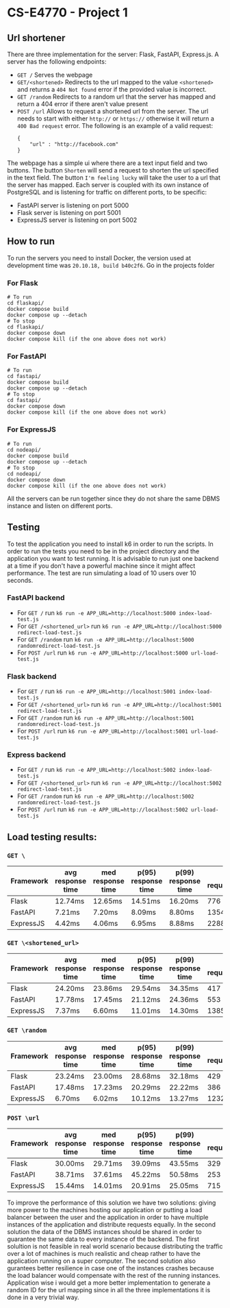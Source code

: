 # CS-E4770 - Project 1

## Url shortener

There are three implementation for the server: Flask, FastAPI, Express.js. A server has the following endpoints:
- `GET /` Serves the webpage
- `GET/<shortened>` Redirects to the url mapped to the value `<shortened>` and returns a `404 Not found` error if the provided value is incorrect.
- `GET /random` Redirects to a random url that the server has mapped and return a 404 error if there aren't value present
- `POST /url` Allows to request a shortened url from the server. The url needs to start with either `http://` or `https://` otherwise it will return a `400 Bad request` error. The following is an example of a valid request:
    ```
    {
        "url" : "http://facebook.com"
    }
    ```
The webpage has a simple ui where there are a text input field and two buttons. The button `Shorten` will send a request to shorten the url specified in the text field. The button `I'm feeling lucky` will take the user to a url that the server has mapped.
Each server is coupled with its own instance of PostgreSQL and is listening for traffic on different ports, to be specific:
- FastAPI server is listening on port 5000
- Flask server is listening on port 5001
- ExpressJS server is listening on port 5002


## How to run

To run the servers you need to install Docker, the version used at development time was `20.10.18, build b40c2f6`.
Go in the projects folder

### For Flask
    # To run
    cd flaskapi/
    docker compose build
    docker compose up --detach
    # To stop
    cd flaskapi/
    docker compose down
    docker compose kill (if the one above does not work)

### For FastAPI
    # To run
    cd fastapi/
    docker compose build
    docker compose up --detach
    # To stop
    cd fastapi/
    docker compose down
    docker compose kill (if the one above does not work)

### For ExpressJS
    # To run
    cd nodeapi/
    docker compose build
    docker compose up --detach
    # To stop
    cd nodeapi/
    docker compose down
    docker compose kill (if the one above does not work)

All the servers can be run together since they do not share the same DBMS instance and listen on different ports.

## Testing

To test the application you need to install k6 in order to run the scripts. In order to run the tests you need to be in the project directory and the application you want to test running. It is advisable to run just one backend at a time if you don't have a powerful machine since it might affect performance. The test are run simulating a load of 10 users over 10 seconds.

### FastAPI backend
    
- For `GET /` run `k6 run -e APP_URL=http://localhost:5000 index-load-test.js`
- For `GET /<shortened_url>` run `k6 run -e APP_URL=http://localhost:5000 redirect-load-test.js`
- For `GET /random` run `k6 run -e APP_URL=http://localhost:5000 randomredirect-load-test.js`
- For `POST /url` run `k6 run -e APP_URL=http://localhost:5000 url-load-test.js`

### Flask backend
    
- For `GET /` run `k6 run -e APP_URL=http://localhost:5001 index-load-test.js`
- For `GET /<shortened_url>` run `k6 run -e APP_URL=http://localhost:5001 redirect-load-test.js`
- For `GET /random` run `k6 run -e APP_URL=http://localhost:5001 randomredirect-load-test.js`
- For `POST /url` run `k6 run -e APP_URL=http://localhost:5001 url-load-test.js`

### Express backend
    
- For `GET /` run `k6 run -e APP_URL=http://localhost:5002 index-load-test.js`
- For `GET /<shortened_url>` run `k6 run -e APP_URL=http://localhost:5002 redirect-load-test.js`
- For `GET /random` run `k6 run -e APP_URL=http://localhost:5002 randomredirect-load-test.js`
- For `POST /url` run `k6 run -e APP_URL=http://localhost:5002 url-load-test.js`

## Load testing results:

### `GET \`
| Framework | avg response time    | med response time     | p(95) response time   | p(99) response time   | avg requests/second |
| --------- | -------------------- | --------------------- | --------------------- | --------------------- | ------------------- |
| Flask     | 12.74ms              | 12.65ms               | 14.51ms               | 16.20ms               | 776                 |
| FastAPI   | 7.21ms               | 7.20ms                | 8.09ms                | 8.80ms                | 1354                |
| ExpressJS | 4.42ms               | 4.06ms                | 6.95ms                | 8.88ms                | 2288                |

### `GET \<shortened_url>`
| Framework | avg response time    | med response time     | p(95) response time   | p(99) response time   | avg requests/second |
| --------- | -------------------- | --------------------- | --------------------- | --------------------- | ------------------- |
| Flask     | 24.20ms              | 23.86ms               | 29.54ms               | 34.35ms               | 417                 |
| FastAPI   | 17.78ms              | 17.45ms               | 21.12ms               | 24.36ms               | 553                 |
| ExpressJS | 7.37ms               | 6.60ms                | 11.01ms               | 14.30ms               | 1385                |

### `GET \random`
| Framework | avg response time    | med response time     | p(95) response time   | p(99) response time   | avg requests/second |
| --------- | -------------------- | --------------------- | --------------------- | --------------------- | ------------------- |
| Flask     | 23.24ms              | 23.00ms               | 28.68ms               | 32.18ms               | 429                 |
| FastAPI   | 17.48ms              | 17.23ms               | 20.29ms               | 22.22ms               | 386                 |
| ExpressJS | 6.70ms               | 6.02ms                | 10.12ms               | 13.27ms               | 1232                |

### `POST \url`
| Framework | avg response time    | med response time     | p(95) response time   | p(99) response time   | avg requests/second |
| --------- | -------------------- | --------------------- | --------------------- | --------------------- | ------------------- |
| Flask     | 30.00ms              | 29.71ms               | 39.09ms               | 43.55ms               | 329                 |
| FastAPI   | 38.71ms              | 37.61ms               | 45.22ms               | 50.58ms               | 253                 |
| ExpressJS | 15.44ms              | 14.01ms               | 20.91ms               | 25.05ms               | 715                 |


To improve the performance of this solution we have two solutions: giving more power to the machines hosting our application or putting a load balancer between the user and the application in order to have multiple instances of the application and distribute requests equally. In the second solution the data of the DBMS instances should be shared in order to guarantee the same data to every instance of the backend. The first solultion is not feasible in real world scenario because distributing the traffic over a lot of machines is much realistic and cheap rather to have the application running on a super computer. The second solution also gurantees better resilience in case one of the instances crashes because the load balancer would compensate with the rest of the running instances. Application wise i would get a more better implementation to generate a random ID for the url mapping since in all the three implementations it is done in a very trivial way. 
